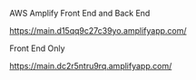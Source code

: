 AWS Amplify
Front End and Back End

https://main.d15qq9c27c39yo.amplifyapp.com/


Front End Only

https://main.dc2r5ntru9rq.amplifyapp.com/
